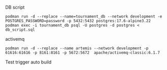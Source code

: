 
DB script
````
podman run -d --replace --name=tournament_db --network development -e POSTGRES_PASSWORD=password -p 5432:5432 postgres:17.6-alpine3.22
podman exec -i tournament_db psql -U postgres -d postgres < db_script.sql
````

activemq
````
podman run -d --replace --name artemis --network development -p 61616:61616 -p 8161:8161 -p 5672:5672  apache/activemq-classic:6.1.7
````
Test trigger auto build
